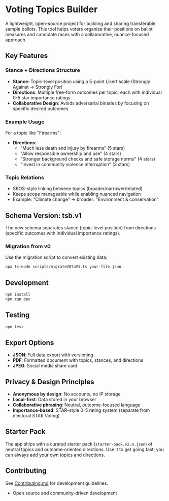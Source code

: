 # Voting Topics Builder

A lightweight, open-source project for building and sharing transferable sample ballots. This tool helps voters organize their positions on ballot measures and candidate races with a collaborative, nuance-focused approach.

## Key Features

### **Stance + Directions Structure**
- **Stance**: Topic-level position using a 5-point Likert scale (Strongly Against → Strongly For)
- **Directions**: Multiple free-form outcomes per topic, each with individual 0-5 star importance ratings
- **Collaborative Design**: Avoids adversarial binaries by focusing on specific desired outcomes

### **Example Usage**
For a topic like "Firearms":
- **Directions**: 
  - "Much less death and injury by firearms" (5 stars)
  - "Allow responsible ownership and use" (4 stars) 
  - "Stronger background checks and safe storage norms" (4 stars)
  - "Invest in community violence interruption" (3 stars)

### **Topic Relations**
- SKOS-style linking between topics (broader/narrower/related)
- Keeps scope manageable while enabling nuanced navigation
- Example: "Climate change" → broader: "Environment & conservation"

## Schema Version: tsb.v1

The new schema separates stance (topic-level position) from directions (specific outcomes with individual importance ratings).

### Migration from v0
Use the migration script to convert existing data:
```bash
npx ts-node scripts/migrateV0toV1.ts your-file.json
```

## Development

```bash
npm install
npm run dev
```

## Testing

```bash
npm test
```

## Export Options

- **JSON**: Full data export with versioning
- **PDF**: Formatted document with topics, stances, and directions
- **JPEG**: Social media share card

## Privacy & Design Principles

- **Anonymous by design**: No accounts, no IP storage
- **Local-first**: Data stored in your browser
- **Collaborative phrasing**: Neutral, outcome-focused language
- **Importance-based**: STAR-style 0-5 rating system (separate from electoral STAR Voting)

## Starter Pack

The app ships with a curated starter pack (`starter-pack.v2.4.json`) of neutral topics and outcome‑oriented directions. Use it to get going fast; you can always add your own topics and directions.

## Contributing

See [Contributing.md](Contributing.md) for development guidelines.
- Open source and community-driven development
